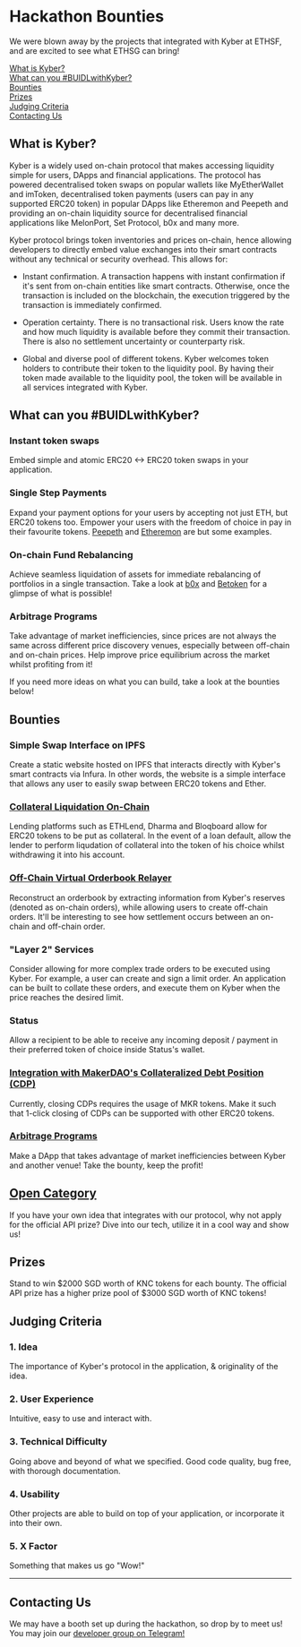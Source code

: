 # Hackathon Bounties
We were blown away by the projects that integrated with Kyber at ETHSF, and are excited to see what ETHSG can bring!

<!-- Table Of Contents-->
[What is Kyber?](#what-is-kyber)<br>
[What can you #BUIDLwithKyber?](#what-can-you-buidlwithkyber)<br>
[Bounties](#bounties)<br>
[Prizes](#prizes)<br>
[Judging Criteria](#judging-criteria)<br>
[Contacting Us](#contacting-us)

## What is Kyber?
Kyber is a widely used on-chain protocol that makes accessing liquidity simple for users, DApps and financial applications. The protocol has powered decentralised token swaps on popular wallets like MyEtherWallet and imToken, decentralised token payments (users can pay in any supported ERC20 token) in popular DApps like Etheremon and Peepeth and providing an on-chain liquidity source for decentralised financial applications like MelonPort, Set Protocol, b0x and many more.

Kyber protocol brings token inventories and prices on-chain, hence allowing developers to directly embed value exchanges into their smart contracts without any technical or security overhead. This allows for:

- Instant confirmation. A transaction happens with instant confirmation if it's sent from on-chain entities like smart contracts. Otherwise, once the transaction is included on the blockchain, the execution triggered by the transaction is immediately confirmed.

- Operation certainty. There is no transactional risk. Users know the rate and how much liquidity is available before they commit their transaction. There is also no settlement uncertainty or counterparty risk.

- Global and diverse pool of different tokens. Kyber welcomes token holders to contribute their token to the liquidity pool. By having their token made available to the liquidity pool, the token will be available in all services integrated with Kyber.

## What can you #BUIDLwithKyber?

### Instant token swaps
Embed simple and atomic ERC20 <-> ERC20 token swaps in your application.

### Single Step Payments
Expand your payment options for your users by accepting not just ETH, but ERC20 tokens too. Empower your users with the freedom of choice in pay in their favourite tokens. [Peepeth](https://peepeth.com/a/crowdfunding) and [Etheremon](https://hackernoon.com/etheremon-integrates-with-kybers-on-chain-liquidity-protocol-a-new-payment-solution-for-ccbb36dfd595) are but some examples.

### On-chain Fund Rebalancing
Achieve seamless liquidation of assets for immediate rebalancing of portfolios in a single transaction. Take a look at [b0x](https://medium.com/@b0xNet/kyber-bzx-b6f5330289a6) and [Betoken](https://medium.com/betoken/6-primordial-reasons-to-build-a-decentralized-hedge-fund-with-kyber-1bbb3ed6a4d9) for a glimpse of what is possible!

### Arbitrage Programs
Take advantage of market inefficiencies, since prices are not always the same across different price discovery venues, especially between off-chain and on-chain prices. Help improve price equilibrium across the market whilst profiting from it!


If you need more ideas on what you can build, take a look at the bounties below!

## Bounties
### Simple Swap Interface on IPFS
Create a static website hosted on IPFS that interacts directly with Kyber's smart contracts via Infura. In other words, the website is a simple interface that allows any user to easily swap between ERC20 tokens and Ether.

### [Collateral Liquidation On-Chain](https://github.com/KyberNetwork/hackathon-bounties/issues/1)
Lending platforms such as ETHLend, Dharma and Bloqboard allow for ERC20 tokens to be put as collateral. In the event of a loan default, allow the lender to perform liqudation of collateral into the token of his choice whilst withdrawing it into his account.

### [Off-Chain Virtual Orderbook Relayer](https://github.com/KyberNetwork/hackathon-bounties/issues/2)
Reconstruct an orderbook by extracting information from Kyber's reserves (denoted as on-chain orders), while allowing users to create off-chain orders. It'll be interesting to see how settlement occurs between an on-chain and off-chain order.

### "Layer 2" Services
Consider allowing for more complex trade orders to be executed using Kyber. For example, a user can create and sign a limit order. An application can be built to collate these orders, and execute them on Kyber when the price reaches the desired limit.

### Status
Allow a recipient to be able to receive any incoming deposit / payment in their preferred token of choice inside Status's wallet.

### [Integration with MakerDAO's Collateralized Debt Position (CDP)](https://github.com/KyberNetwork/hackathon-bounties/issues/3)
Currently, closing CDPs requires the usage of MKR tokens. Make it such that 1-click closing of CDPs can be supported with other ERC20 tokens.

### [Arbitrage Programs](https://github.com/KyberNetwork/hackathon-bounties/issues/4)
Make a DApp that takes advantage of market inefficiencies between Kyber and another venue! Take the bounty, keep the profit!


## [Open Category](https://github.com/KyberNetwork/hackathon-bounties/issues/5)
If you have your own idea that integrates with our protocol, why not apply for the official API prize? Dive into our tech, utilize it in a cool way and show us!

## Prizes
Stand to win $2000 SGD worth of KNC tokens for each bounty. The official API prize has a higher prize pool of $3000 SGD worth of KNC tokens!

## Judging Criteria
### 1. Idea
The importance of Kyber's protocol in the application, & originality of the idea.

### 2. User Experience
Intuitive, easy to use and interact with.

### 3. Technical Difficulty
Going above and beyond of what we specified. Good code quality, bug free, with thorough documentation.

### 4. Usability
Other projects are able to build on top of your application, or incorporate it into their own.

### 5. X Factor
Something that makes us go "Wow!"

---

## Contacting Us
We may have a booth set up during the hackathon, so drop by to meet us!
You may join our [developer group on Telegram!](https://t.me/kyberdeveloper)
